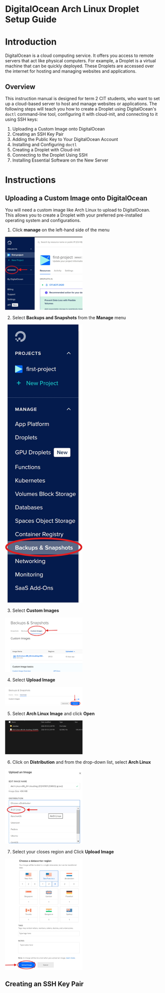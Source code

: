 # DigitalOcean Arch Linux Droplet Setup Guide

# Introduction
DigitalOcean is a cloud computing service. It offers you access to remote servers that act like physical computers. For example, a Droplet is a virtual machine that can be quickly deployed. These Droplets are accessed over the internet for hosting and managing websites and applications.

## Overview
This instruction manual is designed for term 2 CIT students, who want to set up a cloud-based server to host and manage websites or applications. The following steps will teach you how to create a Droplet using DigitalOcean's `doctl` command-line tool, configuring it with cloud-init, and connecting to it using SSH keys:
    
1. Uploading a Custom Image onto DigitalOcean
2. Creating an SSH Key Pair
3. Adding the Public Key to Your DigitalOcean Account
4. Installing and Configuring `doctl`
5. Creating a Droplet with Cloud-init
6. Connecting to the Droplet Using SSH
7. Installing Essential Software on the New Server

# Instructions

## Uploading a Custom Image onto DigitalOcean

You will need a custom image like Arch Linux to upload to DigitalOcean. This allows you to create a Droplet with your preferred pre-installed operating system and configurations.

1. Click **manage** on the left-hand side of the menu 
<img src='Pictures/Click manage on the left-hand side of the menu .jpg' alt='Picture of instruction' style='width: 50%;'>

2. Select **Backups and Snapshots** from the **Manage** menu
<img src='Pictures/Select Backups and Snapshots from the Manage menu.jpg' alt='Picture of instruction' style='width: 50%;'>

3. Select **Custom Images**
<img src='Pictures/Select Custom Images.jpg' alt='Picture of instruction' style='width: 50%;'>

4. Select **Upload Image**
<img src='Pictures/Select Upload Image.png' alt='Picture of instruction' style='width: 50%;'>

5. Select **Arch Linux Image** and click **Open**
<img src='Pictures/Select Arch Linux Image and click Open .jpg' alt='Picture of instruction' style='width: 50%;'>

6. Click on **Distribution** and from the drop-down list, select **Arch Linux**
<img src='Pictures/Click on Distribution and from the drop-down list select Arch Linux.jpg' alt='Picture of instruction' style='width: 50%;'>

7. Select your closes region and Click **Upload Image**
<img src='Pictures/Select your closes region and Click Upload Image.jpg' alt='Picture of instruction' style='width: 50%;'>

## Creating an SSH Key Pair

